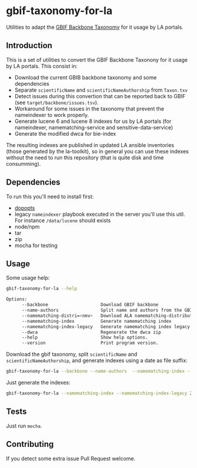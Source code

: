 # gbif-taxonomy-for-la

Utilities to adapt the [GBIF Backbone Taxonomy](https://www.gbif.org/dataset/d7dddbf4-2cf0-4f39-9b2a-bb099caae36c) for it usage by LA portals.

## Introduction

This is a set of utilities to convert the GBIF Backbone Taxonony for it usage by LA portals. This consist in:

- Download the current GBIB backbone taxonomy and some dependencies 
- Separate `scientificName` and `scientificNameAuthorship` from `Taxon.txv`
- Detect issues during this convertion that can be reported back to GBIF (see `target/backbone/issues.tsv`).
- Workaround for some issues in the taxonomy that prevent the nameindexer to work properly.
- Generate lucene 6 and lucene 8 indexes for us by LA portals (for nameindexer, namematching-service and sensitive-data-service)
- Generate the modified dwca for bie-index

The resulting indexes are published in updated LA ansible inventories (those generated by the la-toolkit), so in general you can use these indexes without the need to run this repository (that is quite disk and time consumming).

## Dependencies

To run this you'll need to install first: 

- [dopopts](https://github.com/docopt/docopts)
- legacy `nameindexer` playbook executed in the server you'll use this util. For instance `/data/lucene` should exists
- node/npm
- tar
- zip
- mocha for testing

## Usage

Some usage help:

```bash
gbif-taxonomy-for-la --help

Options:
      --backbone                    Download GBIF backbone
      --name-authors                Split name and authors from the GBIF backbone
      --namematching-distri=<nmv>   Download ALA namematching-distribution version [default: 4.2].
      --namematching-index          Generate namematching index
      --namematching-index-legacy   Generate namematching index legacy (pre namemaching-service)
      --dwca                        Regenerate the dwca zip
      --help                        Show help options.
      --version                     Print program version.
```

Download the gbif taxonomy, split `scientificName` and `scientificNameAuthorship`, and generate indexes using a date as file suffix:

```bash
gbif-taxonomy-for-la --backbone --name-authors  --namematching-index --namematching-index-legacy 2022-11-23
```

Just generate the indexes:

```bash
gbif-taxonomy-for-la --namematching-index --namematching-index-legacy 2022-11-23
```

## Tests

Just run `mocha`.

## Contributing

If you detect some extra issue Pull Request welcome.
